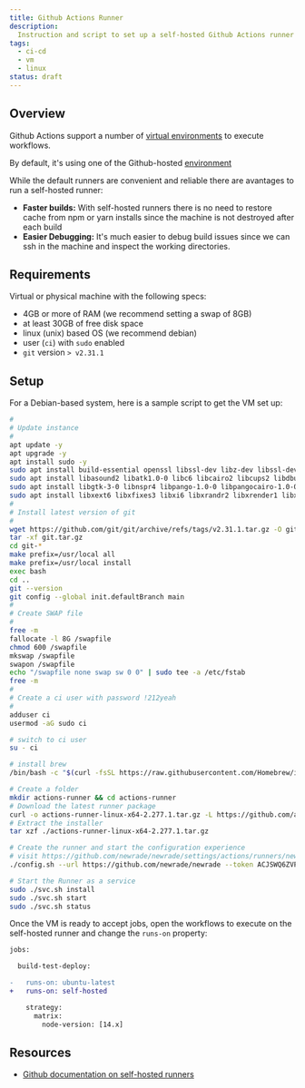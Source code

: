 ```yaml
---
title: Github Actions Runner
description:
  Instruction and script to set up a self-hosted Github Actions runner
tags:
  - ci-cd
  - vm
  - linux
status: draft
---
```


<DocHeader props={props}/>

## Overview

Github Actions support a number of
[virtual environments](https://docs.github.com/en/actions/using-github-hosted-runners/about-github-hosted-runners)
to execute workflows.

By default, it's using one of the Github-hosted
[environment](https://docs.github.com/en/actions/using-github-hosted-runners/about-github-hosted-runners)

While the default runners are convenient and reliable there are avantages to run
a self-hosted runner:

<ul>
  <li data-custom-bullet="🏎"><strong>Faster builds:</strong> With self-hosted runners there is no need to restore cache from <inlineCode>npm</inlineCode> or <inlineCode>yarn</inlineCode> installs since the machine is
  not destroyed after each build</li>
  <li data-custom-bullet="🔎"><strong>Easier Debugging:</strong> It's much easier to debug build issues since we can <inlineCode>ssh</inlineCode> in the machine and inspect
  the working directories.</li>
</ul>

## Requirements

Virtual or physical machine with the following specs:

- 4GB or more of RAM (we recommend setting a swap of 8GB)
- at least 30GB of free disk space
- linux (unix) based OS (we recommend debian)
- user (`ci`) with `sudo` enabled
- `git` version `> v2.31.1`

## Setup

For a Debian-based system, here is a sample script to get the VM set up:

```bash
#
# Update instance
#
apt update -y
apt upgrade -y
apt install sudo -y
sudo apt install build-essential openssl libssl-dev libz-dev libssl-dev libcurl4-gnutls-dev libexpat1-dev gettext cmake gcc gconf-service libvips-dev -y
sudo apt install libasound2 libatk1.0-0 libc6 libcairo2 libcups2 libdbus-1-3 libexpat1 libfontconfig1 libgcc1 libgconf-2-4 libgdk-pixbuf2.0-0 libglib2.0-0 -y
sudo apt install libgtk-3-0 libnspr4 libpango-1.0-0 libpangocairo-1.0-0 libstdc++6 libx11-6 libx11-xcb1 libxcb1 libxcomposite1 libxcursor1 libxdamage1 -y
sudo apt install libxext6 libxfixes3 libxi6 libxrandr2 libxrender1 libxss1 libxtst6 ca-certificates fonts-liberation libappindicator1 libnss3 lsb-release xdg-utils wget -y
#
# Install latest version of git
#
wget https://github.com/git/git/archive/refs/tags/v2.31.1.tar.gz -O git.tar.gz
tar -xf git.tar.gz
cd git-*
make prefix=/usr/local all
make prefix=/usr/local install
exec bash
cd ..
git --version
git config --global init.defaultBranch main
#
# Create SWAP file
#
free -m
fallocate -l 8G /swapfile
chmod 600 /swapfile
mkswap /swapfile
swapon /swapfile
echo "/swapfile none swap sw 0 0" | sudo tee -a /etc/fstab
free -m
#
# Create a ci user with password !212yeah
#
adduser ci
usermod -aG sudo ci

# switch to ci user
su - ci

# install brew
/bin/bash -c "$(curl -fsSL https://raw.githubusercontent.com/Homebrew/install/HEAD/install.sh)"

# Create a folder
mkdir actions-runner && cd actions-runner
# Download the latest runner package
curl -o actions-runner-linux-x64-2.277.1.tar.gz -L https://github.com/actions/runner/releases/download/v2.277.1/actions-runner-linux-x64-2.277.1.tar.gz
# Extract the installer
tar xzf ./actions-runner-linux-x64-2.277.1.tar.gz

# Create the runner and start the configuration experience
# visit https://github.com/newrade/newrade/settings/actions/runners/new?arch=x64&os=linux to get a fresh token
./config.sh --url https://github.com/newrade/newrade --token ACJSWQ6ZVPRDAHJ2P76OAFLAM4IS4

# Start the Runner as a service
sudo ./svc.sh install
sudo ./svc.sh start
sudo ./svc.sh status
```

Once the VM is ready to accept jobs, open the workflows to execute on the
self-hosted runner and change the `runs-on` property:

```diff
jobs:

  build-test-deploy:

-   runs-on: ubuntu-latest
+   runs-on: self-hosted

    strategy:
      matrix:
        node-version: [14.x]
```

## Resources

- [Github documentation on self-hosted runners](https://docs.github.com/en/actions/hosting-your-own-runners/about-self-hosted-runners)
